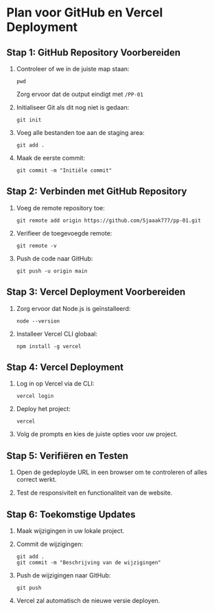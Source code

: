 # Plan voor GitHub en Vercel Deployment

## Stap 1: GitHub Repository Voorbereiden
1. Controleer of we in de juiste map staan:
   ```
   pwd
   ```
   Zorg ervoor dat de output eindigt met `/PP-01`

2. Initialiseer Git als dit nog niet is gedaan:
   ```
   git init
   ```

3. Voeg alle bestanden toe aan de staging area:
   ```
   git add .
   ```

4. Maak de eerste commit:
   ```
   git commit -m "Initiële commit"
   ```

## Stap 2: Verbinden met GitHub Repository
1. Voeg de remote repository toe:
   ```
   git remote add origin https://github.com/Sjaaak777/pp-01.git
   ```

2. Verifieer de toegevoegde remote:
   ```
   git remote -v
   ```

3. Push de code naar GitHub:
   ```
   git push -u origin main
   ```

## Stap 3: Vercel Deployment Voorbereiden
1. Zorg ervoor dat Node.js is geïnstalleerd:
   ```
   node --version
   ```

2. Installeer Vercel CLI globaal:
   ```
   npm install -g vercel
   ```

## Stap 4: Vercel Deployment
1. Log in op Vercel via de CLI:
   ```
   vercel login
   ```

2. Deploy het project:
   ```
   vercel
   ```

3. Volg de prompts en kies de juiste opties voor uw project.

## Stap 5: Verifiëren en Testen
1. Open de gedeployde URL in een browser om te controleren of alles correct werkt.

2. Test de responsiviteit en functionaliteit van de website.

## Stap 6: Toekomstige Updates
1. Maak wijzigingen in uw lokale project.

2. Commit de wijzigingen:
   ```
   git add .
   git commit -m "Beschrijving van de wijzigingen"
   ```

3. Push de wijzigingen naar GitHub:
   ```
   git push
   ```

4. Vercel zal automatisch de nieuwe versie deployen.
